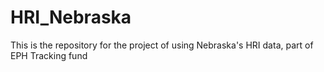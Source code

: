 # HRI_Nebraska
This is the repository for the project of using Nebraska's HRI data, part of EPH Tracking fund
